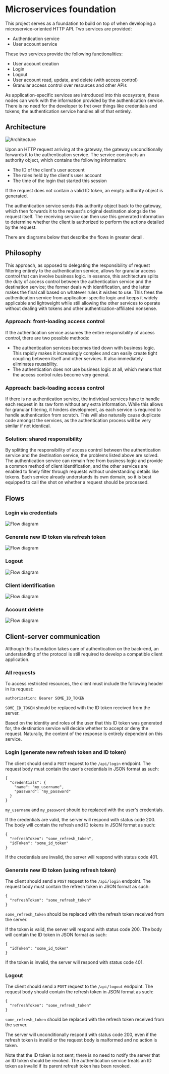 # Microservices foundation

This project serves as a foundation to build on top of when developing a
microservice-oriented HTTP API. Two services are provided:

- Authentication service
- User account service

These two services provide the following functionalities:

- User account creation
- Login
- Logout
- User account read, update, and delete (with access control)
- Granular access control over resources and other APIs

As application-specific services are introduced into this ecosystem, these nodes
can work with the information provided by the authentication service. There is
no need for the developer to fret over things like credentials and tokens; the
authentication service handles all of that entirely.

## Architecture

![Architecture](docs/architecture.png)

Upon an HTTP request arriving at the gateway, the gateway unconditionally
forwards it to the authentication service. The service constructs an authority
object, which contains the following information:

- The ID of the client's user account
- The roles held by the client's user account
- The time of the login that started this session

If the request does not contain a valid ID token, an empty authority object is
generated.

The authentication service sends this authority object back to the gateway,
which then forwards it to the request's original destination alongside the
request itself. The receiving service can then use this generated information to
determine whether the client is authorized to perform the actions detailed by
the request.

There are diagrams below that describe the flows in greater detail.

## Philosophy

This approach, as opposed to delegating the responsibility of request filtering
entirely to the authentication service, allows for granular access control that
can involve business logic. In essence, this architecture splits the duty of
access control between the authentication service and the destination service;
the former deals with identification, and the latter makes the final call based
on whatever rules it wishes to use. This frees the authentication service from
application-specific logic and keeps it widely applicable and lightweight while
still allowing the other services to operate without dealing with tokens and
other authentication-affiliated nonsense.

### Approach: front-loading access control

If the authentication service assumes the entire responsibility of access
control, there are two possible methods:

- The authentication services becomes tied down with business logic. This
  rapidly makes it increasingly complex and can easily create tight coupling
  between itself and other services. It also immediately eliminates reusability.
- The authentication does not use business logic at all, which means that the
  access control rules become very general.

### Approach: back-loading access control

If there is no authentication service, the individual services have to handle
each request in its raw form without any extra information. While this allows
for granular filtering, it hinders development, as each service is required to
handle authentication from scratch. This will also naturally cause duplicate
code amongst the services, as the authentication process will be very simliar if
not identical.

### Solution: shared responsibility

By splitting the responsibility of access control between the authentication
service and the destination service, the problems listed above are solved. The
authentication service can remain free from business logic and provide a common
method of client identification, and the other services are enabled to finely
filter through requests without understanding details like tokens. Each service
already understands its own domain, so it is best equipped to call the shot on
whether a request should be processed.

## Flows

### Login via credentials

![Flow diagram](docs/credential-login-flow.png)

### Generate new ID token via refresh token

![Flow diagram](docs/refresh-token-login-flow.png)

### Logout

![Flow diagram](docs/logout-flow.png)

### Client identification

![Flow diagram](docs/identification-flow.png)

### Account delete

![Flow diagram](docs/account-delete-flow.png)

## Client-server communication

Although this foundation takes care of authentication on the back-end, an
understanding of the protocol is still required to develop a compatible client
application.

### All requests

To access restricted resources, the client must include the following header in
its request:

```
authorization: Bearer SOME_ID_TOKEN
```

`SOME_ID_TOKEN` should be replaced with the ID token received from the server.

Based on the identity and roles of the user that this ID token was generated
for, the destination service will decide whether to accept or deny the request.
Naturally, the content of the response is entirely dependent on this service.

### Login (generate new refresh token and ID token)

The client should send a `POST` request to the `/api/login` endpoint. The
request body must contain the user's credentials in JSON format as such:

```
{
  "credentials": {
    "name": "my_username",
    "password": "my_password"
  }
}
```

`my_username` and `my_password` should be replaced with the user's credentials.

If the credentials are valid, the server will respond with status code 200. The
body will contain the refresh and ID tokens in JSON format as such:

```
{
  "refreshToken": "some_refresh_token",
  "idToken": "some_id_token"
}
```

If the credentials are invalid, the server will respond with status code 401.

### Generate new ID token (using refresh token)

The client should send a `POST` request to the `/api/login` endpoint. The
request body must contain the refresh token in JSON format as such:

```
{
  "refreshToken": "some_refresh_token"
}
```

`some_refresh_token` should be replaced with the refresh token received from the
server.

If the token is valid, the server will respond with status code 200. The body
will contain the ID token in JSON format as such:

```
{
  "idToken": "some_id_token"
}
```

If the token is invalid, the server will respond with status code 401.

### Logout

The client should send a `POST` request to the `/api/logout` endpoint. The
request body should contain the refresh token in JSON format as such:

```
{
  "refreshToken": "some_refresh_token"
}
```

`some_refresh_token` should be replaced with the refresh token received from the
server.

The server will unconditionally respond with status code 200, even if the
refresh token is invalid or the request body is malformed and no action is
taken.

Note that the ID token is not sent; there is no need to notify the server that
an ID token should be revoked. The authentication service treats an ID token as
invalid if its parent refresh token has been revoked.
